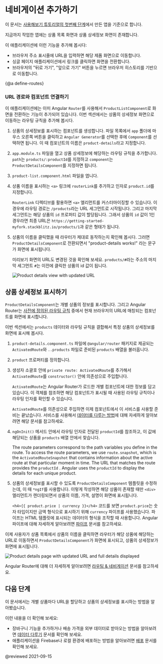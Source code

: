 <!--
# Adding navigation
-->
# 네비게이션 추가하기

<!--
This guide builds on the first step of the Getting Started tutorial, [Get started with a basic Angular app](start "Get started with a basic Angular app").

At this stage of development, the online store application has a basic product catalog.

In the following sections, you'll add the following features to the application:

* Type a URL in the address bar to navigate to a corresponding product page.
* Click links on the page to navigate within your single-page application.
* Click the browser's back and forward buttons to navigate the browser history intuitively.
-->
이 문서는 [사용해보기 튜토리얼의 첫번째 단계](start "Get started with a basic Angular app")에서 만든 앱을 기준으로 합니다.

지금까지 작업한 앱에는 상품 목록 화면과 상품 상세정보 화면이 존재합니다.

이 애플리케이션에 이런 기능을 추가해 봅시다:

* 브라우저 주소 표시줄에 URL을 입력하면 해당 제품 화면으로 이동합니다.
* 싱글 페이지 애플리케이션에서 링크를 클릭하면 화면을 전환합니다.
* 브라우저의 "뒤로 가기", "앞으로 가기" 버튼을 누르면 브라우저 히스토리를 기반으로 이동합니다.


{@a define-routes}

<!--
## Associate a URL path with a component
-->
### URL 경로와 컴포넌트 연결하기

<!--
The application already uses the Angular `Router` to navigate to the `ProductListComponent`.
This section shows you how to define a route to show individual product details.

1. Generate a new component for product details.
    In the file list, right-click the `app` folder, choose `Angular Generator` and `Component`.
    Name the component `product-details`.

1. In `app.module.ts`, add a route for product details, with a `path` of `products/:productId` and `ProductDetailsComponent` for the `component`, include `ProductDetailsComponent` in `AppModule`'s declarations.

    <code-example header="src/app/app.module.ts" path="getting-started/src/app/app.module.ts" region="product-details-route">
    </code-example>

1. Open `product-list.component.html`.

1. Modify the product name anchor to include a `routerLink` with the `product.id` as a parameter.

    <code-example header="src/app/product-list/product-list.component.html" path="getting-started/src/app/product-list/product-list.component.html" region="router-link">
    </code-example>

    The `RouterLink` directive helps you customize the anchor element.
    In this case, the route, or URL, contains one fixed segment, `/products`.
    The final segment is variable, inserting the `id` property of the current product.
    For example, the URL for a product with an `id` of 1 would be similar to `https://getting-started-myfork.stackblitz.io/products/1`.

 1. Verify that the router works as intended by clicking the product name.
    The application should display the `ProductDetailsComponent`, which currently says "product-details works!"

    Notice that the URL in the preview window changes.
    The final segment is `products/#`  where `#` is the number of the route you clicked.

    <div class="lightbox">
      <img src="generated/images/guide/start/product-details-works.png" alt="Product details view with updated URL">
    </div>
-->
이 애플리케이션에는 이미 Angular `Router`를 사용해서 `ProductListComponent`로 화면을 전환하는 기능이 추가되어 있습니다.
이번 섹션에서는 상품의 상세정보 화면으로 이동하는 라우팅 규칙을 추가해 봅시다.

1. 상품의 상세정보를 표시하는 컴포넌트를 생성합니다.
    파일 목록에서 `app` 폴더에 마우스 오른쪽 버튼을 클릭하고 `Angular Generator`를 선택한 후에 `Component`를 선택하면 됩니다.
    이 때 컴포넌트의 이름은 `product-details`라고 지정합니다.

1. `app.module.ts` 파일을 열고 상품 상세정보에 해당하는 라우팅 규칙을 추가합니다. `path`는 `products/:productId`를 지정하고 `component`는 `ProductDetailsComponent`를 지정하면 됩니다.

    <code-example header="src/app/app.module.ts" path="getting-started/src/app/app.module.ts" region="product-details-route">
    </code-example>

1. `product-list.component.html` 파일을 엽니다.

1. 상품 이름을 표시하는 `<a>` 링크에 `routerLink`를 추가하고 인자로 `product.id`를 지정합니다.

    <code-example header="src/app/product-list/product-list.component.html" path="getting-started/src/app/product-list/product-list.component.html" region="router-link">
    </code-example>

    `RouterLink` 디렉티브를 활용하면 `<a>` 엘리먼트를 커스터마이징할 수 있습니다.
    이 경우에 라우팅 경로는 `/products`라는 URL 세그먼트로 시작됩니다.
    그리고 마지막 세그먼트는 해당 상품의 `id` 프로퍼티 값이 할당됩니다.
    그래서 상품의 `id` 값이 1인 경우라면 최종 URL은 `https://getting-started-myfork.stackblitz.io/products/1`과 같은 형태가 됩니다.

 1. 상품의 이름을 클릭했을 때 라우터가 제대로 동작하는지 확인해 봅시다.
    그러면 `ProductDetailsComponent`로 전환되면서 "product-details works!" 라는 문구가 화면에 표시됩니다.

    미리보기 화면의 URL도 변경된 것을 확인해 보세요.
    `products/#`라는 주소의 마지막 세그먼트 `#`는 이전에 클릭한 상품의 id 값이 됩니다.

    <div class="lightbox">
      <img src="generated/images/guide/start/product-details-works.png" alt="Product details view with updated URL">
    </div>


<!--
## View product details
-->
## 상품 상세정보 표시하기

<!--
The `ProductDetailsComponent` handles the display of each product.
The Angular Router displays components based on the browser's URL and [your defined routes](#define-routes).

In this section, you'll use the Angular Router to combine the `products` data and route information to display the specific details for each product.

1. In `product-details.component.ts`, import `ActivatedRoute` from `@angular/router`, and the `products` array from `../products`.

    <code-example header="src/app/product-details/product-details.component.ts" path="getting-started/src/app/product-details/product-details.component.1.ts" region="imports">
    </code-example>

1. Define the `product` property.

    <code-example header="src/app/product-details/product-details.component.ts" path="getting-started/src/app/product-details/product-details.component.1.ts" region="product-prop">
    </code-example>

1. Inject `ActivatedRoute` into the `constructor()` by adding `private route: ActivatedRoute` as an argument within the constructor's parentheses.

    <code-example header="src/app/product-details/product-details.component.ts" path="getting-started/src/app/product-details/product-details.component.1.ts" region="props-methods">
    </code-example>

    `ActivatedRoute` is specific to each component that the Angular Router loads.
    `ActivatedRoute` contains information about the route and the route's parameters.

    By injecting `ActivatedRoute`, you are configuring the component to use a service.
    The [Managing Data](start/start-data "Try it: Managing Data") step covers services in more detail.

1. In the `ngOnInit()` method, extract the `productId` from the route parameters and find the corresponding product in the `products` array.

    <code-example path="getting-started/src/app/product-details/product-details.component.1.ts" header="src/app/product-details/product-details.component.ts" region="get-product">
    </code-example>

    The route parameters correspond to the path variables you define in the route.
    To access the route parameters, we use `route.snapshot`, which is the `ActivatedRouteSnapshot` that contains information about the active route at that particular moment in time.
    The URL that matches the route provides the `productId` .
    Angular uses the `productId` to display the details for each unique product.

1. Update the `ProductDetailsComponent` template to display product details with an `*ngIf`.
    If a product exists, the `<div>` renders with a name, price, and description.

    <code-example header="src/app/product-details/product-details.component.html" path="getting-started/src/app/product-details/product-details.component.html" region="details">
    </code-example>

    The line, `<h4>{{ product.price | currency }}</h4>`, uses the `currency` pipe to transform `product.price` from a number to a currency string.
    A pipe is a way you can transform data in your HTML template.
    For more information about Angular pipes, see [Pipes](guide/pipes "Pipes").

When users click on a name in the product list, the router navigates them to the distinct URL for the product, shows the `ProductDetailsComponent`, and displays the product details.

<div class="lightbox">
  <img src="generated/images/guide/start/product-details-routed.png" alt="Product details page with updated URL and full details displayed">
</div>

For more information about the Angular Router, see [Routing & Navigation](guide/router "Routing & Navigation guide").
-->
`ProductDetailsComponent`는 개별 상품의 정보를 표시합니다.
그리고 Angular Router는 [사전에 정의된 라우팅 규칙](#define-routes) 중에서 현재 브라우저의 URL에 매칭되는 컴포넌트를 화면에 표시합니다.

이번 섹션에서는 `products` 데이터와 라우팅 규칙을 결합해서 특정 상품의 상세정보를 화면에 표시해 봅시다.

1. `product-details.component.ts` 파일에 `@angular/router` 패키지로 제공되는 `ActivatedRoute`와 `..products` 파일로 준비된 `products` 배열을 불러옵니다.

    <code-example header="src/app/product-details/product-details.component.ts" path="getting-started/src/app/product-details/product-details.component.1.ts" region="imports">
    </code-example>

1. `product` 프로퍼티를 정의합니다.

    <code-example header="src/app/product-details/product-details.component.ts" path="getting-started/src/app/product-details/product-details.component.1.ts" region="product-prop">
    </code-example>

1. 생성자 소괄호 안에 `private route: ActivatedRoute`를 추가해서 `ActivatedRoute`를 `constructor()` 안에 의존성으로 주입합니다.

    <code-example header="src/app/product-details/product-details.component.ts" path="getting-started/src/app/product-details/product-details.component.1.ts" region="props-methods">
    </code-example>

    `ActivatedRoute`는 Angular Router가 로드한 개별 컴포넌트에 대한 정보를 담고 있습니다.
    이 객체를 참조하면 해당 컴포넌트가 표시될 때 사용된 라우팅 규칙이나 라우팅 인자를 확인할 수 있습니다.

    `ActivatedRoute`를 의존성으로 주입하면 이제 컴포넌트에서 이 서비스를 사용할 준비는 끝났습니다.
    서비스를 사용해서 [데이터를 다루는 방법](start/start-data "Try it: Managing Data")에 대해 자세하게 알아보려면 해당 문서를 참고하세요.

1. `ngOnInit()` 메서드 안에서 라우팅 인자로 전달된 `productId`를 참조하고, 이 값에 해당되는 상품을 `products` 배열 안에서 찾습니다.

    <code-example path="getting-started/src/app/product-details/product-details.component.1.ts" header="src/app/product-details/product-details.component.ts" region="get-product">
    </code-example>

    The route parameters correspond to the path variables you define in the route.
    To access the route parameters, we use `route.snapshot`, which is the `ActivatedRouteSnapshot` that contains information about the active route at that particular moment in time.
    The URL that matches the route provides the `productId` .
    Angular uses the `productId` to display the details for each unique product.

1. 상품의 상세정보를 표시할 수 있도록 `ProductDetailsComponent` 템플릿을 수정하는데, 이 때 `*ngIf`를 사용합니다.
    이렇게 작성하면 해당 상품이 존재할 때만 `<div>` 엘리먼트가 렌더링되면서 상품의 이름, 가격, 설명이 화면에 표시됩니다.

    <code-example header="src/app/product-details/product-details.component.html" path="getting-started/src/app/product-details/product-details.component.html" region="details">
    </code-example>

    `<h4>{{ product.price | currency }}</h4>` 코드를 보면 `product.price`는 숫자 타입이지만 금액 형식으로 표시하기 위해 `currency` 파이프를 사용했습니다.
    파이프는 HTML 템플릿에 표시되는 데이터의 형식을 조작할 때 사용합니다.
    Angular 파이프에 대해 자세하게 알아보려면 [파이프](guide/pipes "Pipes") 문서를 참고하세요.

이제 사용자가 상품 목록에서 상품의 이름을 클릭하면 라우터가 해당 상품에 해당하는 URL로 이동하면서 `ProductDetailsComponent`가 화면에 표시되고, 상품의 상세정보가 화면에 표시됩니다.

<div class="lightbox">
  <img src="generated/images/guide/start/product-details-routed.png" alt="Product details page with updated URL and full details displayed">
</div>

Angular Router에 대해 더 자세하게 알아보려면 [라우팅 & 네비게이션](guide/router "Routing & Navigation guide") 문서를 참고하세요.


<!--
## What's next
-->
## 다음 단계

<!--
You have configured your application so you can view product details, each with a distinct URL.

To continue exploring Angular:

* Continue to [Managing Data](start/start-data "Try it: Managing Data") to add a shopping cart feature, manage cart data, and retrieve external data for shipping prices.
* Skip ahead to [Deployment](start/start-deployment "Try it: Deployment") to deploy your application to Firebase or move to local development.
-->
이 문서에서는 개별 상품마다 URL을 할당하고 상품의 상세정보를 표시하는 방법을 알아봤습니다.

이런 내용을 더 확인해 보세요:

* 장바구니 기능을 추가하거나 배송 가격을 외부 데이터로 받아오는 방법을 알아보려면 [데이터 다루기](start/start-data "Try it: Managing Data") 문서를 확인해 보세요.
* 애플리케이션을 Firebase나 로컬 환경에 배포하는 방법을 알아보려면 [배포](start/start-deployment "Try it: Deployment") 문서를 확인해 보세요.

@reviewed 2021-09-15
